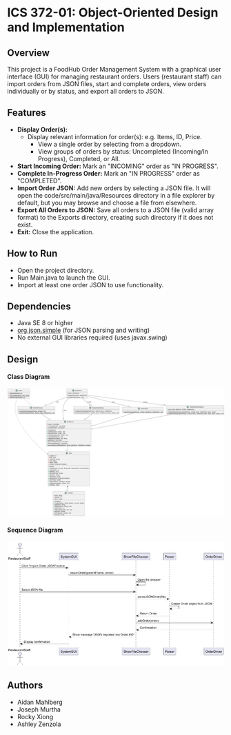 # ICS 372-01: Object-Oriented Design and Implementation

## Overview

This project is a FoodHub Order Management System with a graphical user interface (GUI) for managing restaurant orders. Users (restaurant staff) can import orders from JSON files, start and complete orders, view orders individually or by status, and export all orders to JSON.

## Features

- **Display Order(s):**
  - Display relevant information for order(s): e.g. Items, ID, Price. 
  	- View a single order by selecting from a dropdown.
  	- View groups of orders by status: Uncompleted (Incoming/In Progress), Completed, or All.
- **Start Incoming Order:** Mark an "INCOMING" order as "IN PROGRESS".
- **Complete In-Progress Order:** Mark an "IN PROGRESS" order as "COMPLETED".
- **Import Order JSON:** Add new orders by selecting a JSON file. It will open the code/src/main/java/Resources directory in a file explorer by default, but you may browse and choose a file from elsewhere.
- **Export All Orders to JSON:** Save all orders to a JSON file (valid array format) to the Exports directory, creating such directory if it does not exist.
- **Exit:** Close the application.

## How to Run

- Open the project directory.
- Run Main.java to launch the GUI.
- Import at least one order JSON to use functionality.

## Dependencies

- Java SE 8 or higher
- [org.json.simple](https://github.com/fangyidong/json-simple) (for JSON parsing and writing)
- No external GUI libraries required (uses javax.swing)

## Design

#### Class Diagram
![Project 1 UML](code/src/main/java/Design/ClassUMLDiagram.png)

#### Sequence Diagram
![Project 1 Sequence Diagram](code/src/main/java/Design/SequenceDiagram.png)

## Authors
- Aidan Mahlberg
- Joseph Murtha
- Rocky Xiong
- Ashley Zenzola
